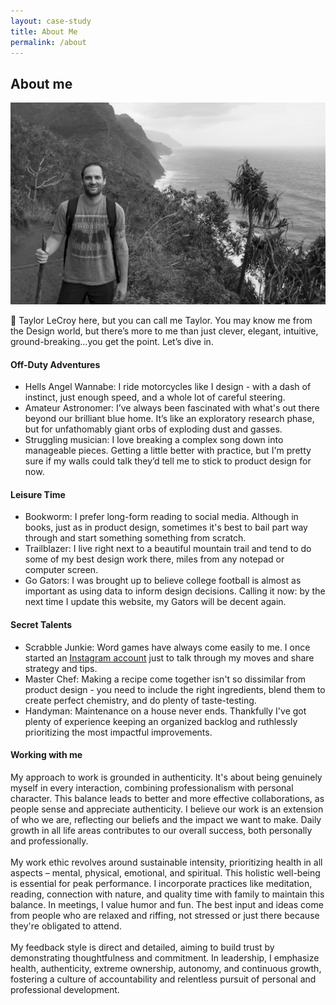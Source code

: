 ```yaml
---
layout: case-study
title: About Me
permalink: /about
---
```





<div class="page-body-wrapper">

  <h2 class="about-header">About me</h2>
  <img src="img/about/about-hawaii.jpg" class="about-header-img">

  <p class="page-body-copy">
    👋 Taylor LeCroy here, but you can call me Taylor. You may know me from the Design world, but there’s more to me than just clever, elegant, intuitive, ground-breaking...you get the point. Let’s dive in.
  </p>

  <h4 class="about-interior-subhead">
    Off-Duty Adventures
  </h4>
  <ul class="page-body-list">
    <li><span>Hells Angel Wannabe:</span> I ride motorcycles like I design - with a dash of instinct, just enough speed, and a whole lot of careful steering.
    </li>
    <li><span>Amateur Astronomer:</span> I’ve always been fascinated with what's out there beyond our brilliant blue home. It’s like an exploratory research phase, but for unfathomably giant orbs of exploding dust and gasses.</li>
    <li><span>Struggling musician:</span> I love breaking a complex song down into manageable pieces. Getting a little better with practice, but I'm pretty sure if my walls could talk they’d tell me to stick to product design for now.</li>
  </ul>

  <h4 class="about-interior-subhead">
    Leisure Time
  </h4>
  <ul class="page-body-list">
    <li><span>Bookworm:</span> I prefer long-form reading to social media. Although in books, just as in product design, sometimes it's best to bail part way through and start something something from scratch.
    </li>
    <li><span>Trailblazer:</span> I live right next to a beautiful mountain trail and tend to do some of my best design work there, miles from any notepad or computer screen.</li>
    <li><span>Go Gators:</span> I was brought up to believe college football is almost as important as using data to inform design decisions. Calling it now: by the next time I update this website, my Gators will be decent again.</li>
  </ul>

  <h4 class="about-interior-subhead">
    Secret Talents
  </h4>
  <ul class="page-body-list">
    <li><span>Scrabble Junkie:</span> Word games have always come easily to me. I once started an <a href="https://www.instagram.com/scrabble_snacks" target="_blank">Instagram account</a> just to talk through my moves and share strategy and tips.
    </li>
    <li><span>Master Chef:</span> Making a recipe come together isn't so dissimilar from product design - you need to include the right ingredients, blend them to create perfect chemistry, and do plenty of taste-testing.</li>
    <li><span>Handyman:</span> Maintenance on a house never ends. Thankfully I've got plenty of experience keeping an organized backlog and ruthlessly prioritizing the most impactful improvements.</li>
  </ul>

  <h4 class="about-interior-subhead">
    Working with me
  </h4>
  <p class="page-body-copy">
    My approach to work is grounded in authenticity. It's about being genuinely myself in every interaction, combining professionalism with personal character. This balance leads to better and more effective collaborations, as people sense and appreciate authenticity. I believe our work is an extension of who we are, reflecting our beliefs and the impact we want to make. Daily growth in all life areas contributes to our overall success, both personally and professionally.
    <br/>
    <br/>
    My work ethic revolves around sustainable intensity, prioritizing health in all aspects – mental, physical, emotional, and spiritual. This holistic well-being is essential for peak performance. I incorporate practices like meditation, reading, connection with nature, and quality time with family to maintain this balance. In meetings, I value humor and fun. The best input and ideas come from people who are relaxed and riffing, not stressed or just there because they're obligated to attend. 
    <br/>
    <br/>
    My feedback style is direct and detailed, aiming to build trust by demonstrating thoughtfulness and commitment. In leadership, I emphasize health, authenticity, extreme ownership, autonomy, and continuous growth, fostering a culture of accountability and relentless pursuit of personal and professional development.
  </p>
</div>

